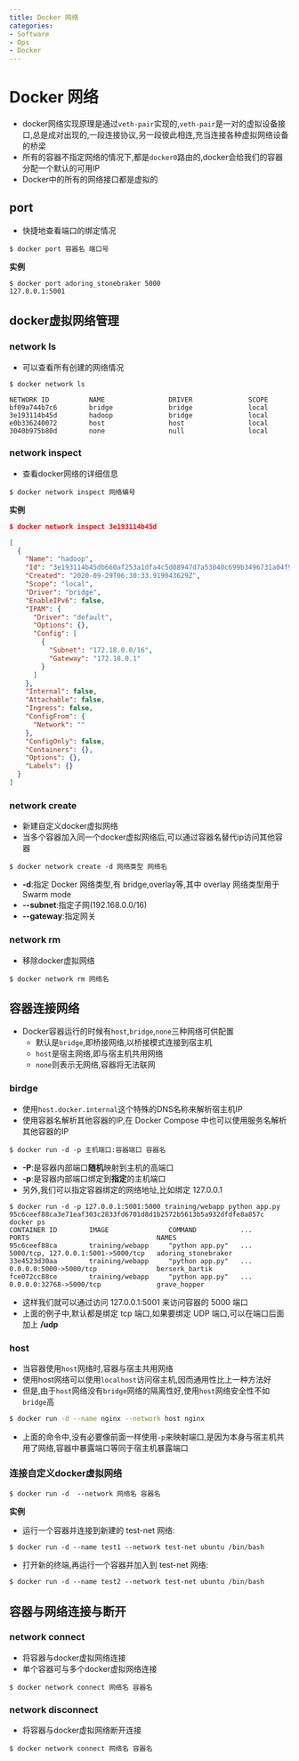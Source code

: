 ```yaml
---
title: Docker 网络
categories:
- Software
- Ops
- Docker
---
```

# Docker 网络

- docker网络实现原理是通过`veth-pair`实现的,`veth-pair`是一对的虚拟设备接口,总是成对出现的,一段连接协议,另一段彼此相连,充当连接各种虚拟网络设备的桥梁
- 所有的容器不指定网络的情况下,都是`docker0`路由的,docker会给我们的容器分配一个默认的可用IP
- Docker中的所有的网络接口都是虚拟的

## port

- 快捷地查看端口的绑定情况

```shell
$ docker port 容器名 端口号
```

**实例**

```shell
$ docker port adoring_stonebraker 5000
127.0.0.1:5001
```

## docker虚拟网络管理

### network ls

- 可以查看所有创建的网络情况

```
$ docker network ls

NETWORK ID          NAME                DRIVER              SCOPE
bf09a744b7c6        bridge              bridge              local
3e193114b45d        hadoop              bridge              local
e0b336240072        host                host                local
3040b975b80d        none                null                local
```

### network inspect

- 查看docker网络的详细信息

```shell
$ docker network inspect 网络编号
```

**实例**

```json
$ docker network inspect 3e193114b45d

[
  {
    "Name": "hadoop",
    "Id": "3e193114b45db660af253a1dfa4c5d08947d7a53040c699b3496731a04f91e9a",
    "Created": "2020-09-29T06:30:33.919043629Z",
    "Scope": "local",
    "Driver": "bridge",
    "EnableIPv6": false,
    "IPAM": {
      "Driver": "default",
      "Options": {},
      "Config": [
        {
          "Subnet": "172.18.0.0/16",
          "Gateway": "172.18.0.1"
        }
      ]
    },
    "Internal": false,
    "Attachable": false,
    "Ingress": false,
    "ConfigFrom": {
      "Network": ""
    },
    "ConfigOnly": false,
    "Containers": {},
    "Options": {},
    "Labels": {}
  }
]
```

### network create

- 新建自定义docker虚拟网络
- 当多个容器加入同一个docker虚拟网络后,可以通过容器名替代ip访问其他容器

```shell
$ docker network create -d 网络类型 网络名
```

- **-d**:指定 Docker 网络类型,有 bridge,overlay等,其中 overlay 网络类型用于 Swarm mode
- **--subnet**:指定子网(192.168.0.0/16)
- **--gateway**:指定网关

### network rm

- 移除docker虚拟网络

```shell
$ docker network rm 网络名
```

## 容器连接网络

- Docker容器运行的时候有`host`,`bridge`,`none`三种网络可供配置
    - 默认是`bridge`,即桥接网络,以桥接模式连接到宿主机
    - `host`是宿主网络,即与宿主机共用网络
    - `none`则表示无网络,容器将无法联网

### birdge

- 使用`host.docker.internal`这个特殊的DNS名称来解析宿主机IP
- 使用容器名解析其他容器的IP,在 Docker Compose 中也可以使用服务名解析其他容器的IP

```shell
$ docker run -d -p 主机端口:容器端口 容器名
```

- **-P**:是容器内部端口**随机**映射到主机的高端口
- **-p**:是容器内部端口绑定到**指定**的主机端口
- 另外,我们可以指定容器绑定的网络地址,比如绑定 127.0.0.1

```shell
$ docker run -d -p 127.0.0.1:5001:5000 training/webapp python app.py
95c6ceef88ca3e71eaf303c2833fd6701d8d1b2572b5613b5a932dfdfe8a857c
docker ps
CONTAINER ID        IMAGE               COMMAND           ...     PORTS                                NAMES
95c6ceef88ca        training/webapp     "python app.py"   ...  5000/tcp, 127.0.0.1:5001->5000/tcp   adoring_stonebraker
33e4523d30aa        training/webapp     "python app.py"   ...  0.0.0.0:5000->5000/tcp               berserk_bartik
fce072cc88ce        training/webapp     "python app.py"   ...    0.0.0.0:32768->5000/tcp              grave_hopper
```

- 这样我们就可以通过访问 127.0.0.1:5001 来访问容器的 5000 端口
- 上面的例子中,默认都是绑定 tcp 端口,如果要绑定 UDP 端口,可以在端口后面加上 **/udp**

### host

- 当容器使用`host`网络时,容器与宿主共用网络
- 使用host网络可以使用`localhost`访问宿主机,因而通用性比上一种方法好
- 但是,由于`host`网络没有`bridge`网络的隔离性好,使用`host`网络安全性不如`bridge`高

```bash
$ docker run -d --name nginx --network host nginx
```

- 上面的命令中,没有必要像前面一样使用`-p`来映射端口,是因为本身与宿主机共用了网络,容器中暴露端口等同于宿主机暴露端口

### 连接自定义docker虚拟网络

```shell
$ docker run -d  --network 网络名 容器名
```

**实例**

- 运行一个容器并连接到新建的 test-net 网络:

```shell
$ docker run -d --name test1 --network test-net ubuntu /bin/bash
```

- 打开新的终端,再运行一个容器并加入到 test-net 网络:

```shell
$ docker run -d --name test2 --network test-net ubuntu /bin/bash
```

## 容器与网络连接与断开

### network connect

- 将容器与docker虚拟网络连接
- 单个容器可与多个docker虚拟网络连接

```shell
$ docker network connect 网络名 容器名
```

### network disconnect

- 将容器与docker虚拟网络断开连接

```shell
$ docker network connect 网络名 容器名
```